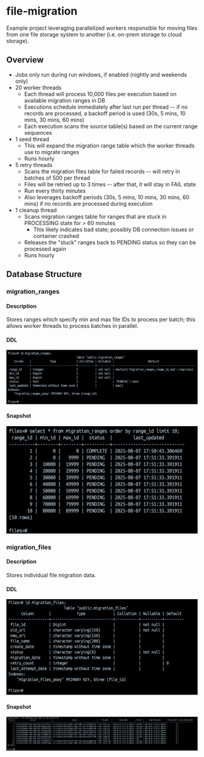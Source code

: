 # file-migration

Example project leveraging parallelized workers responsible for moving files from one file storage system to another (i.e. on-prem storage to cloud storage).

## Overview

- Jobs only run during run windows, if enabled (nightly and weekends only)
- 20 worker threads
  - Each thread will process 10,000 files per execution based on available migration ranges in DB 
  - Executions schedule immediately after last run per thread -- if no records are processed, a backoff period is used (30s, 5 mins, 10 mins, 30 mins, 60 mins)
  - Each execution scans the source table(s) based on the current range sequences
- 1 seed thread 
  - This will expand the migration range table which the worker threads use to migrate ranges 
  - Runs hourly
- 5 retry threads 
  - Scans the migration files table for failed records -- will retry in batches of 500 per thread 
  - Files will be retried up to 3 times -- after that, it will stay in FAIL state 
  - Run every thirty minutes 
  - Also leverages backoff periods (30s, 5 mins, 10 mins, 30 mins, 60 mins) if no records are processed during execution
- 1 cleanup thread 
  - Scans migration ranges table for ranges that are stuck in PROCESSING state for > 60 minutes
      - This likely indicates bad state; possibly DB connection issues or container crashed 
  - Releases the "stuck" ranges back to PENDING status so they can be processed again 
  - Runs hourly

## Database Structure

### migration_ranges

#### Description

Stores ranges which specify min and max file IDs to process per batch; this allows worker threads to process batches in parallel.

#### DDL

![Migration Ranges DDL](./docs/migration-ranges-ddl.png)

#### Snapshot

![Migration Ranges Snapshot](./docs/migration-ranges-snapshot.png)

### migration_files

#### Description

Stores individual file migration data.

#### DDL

![Migration Files DDL](./docs/migration-files-ddl.png)

#### Snapshot

![Migration Files Snapshot](./docs/migration-files-snapshot.png)